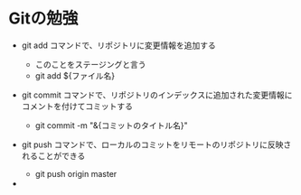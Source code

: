 # Gitの勉強
- git add コマンドで、リポジトリに変更情報を追加する
    - このことをステージングと言う
    - git add ${ファイル名}
- git commit コマンドで、リポジトリのインデックスに追加された変更情報にコメントを付けてコミットする
    - git commit -m "&{コミットのタイトル名}"
- git push コマンドで、ローカルのコミットをリモートのリポジトリに反映されることができる
    - git push origin master

-   
